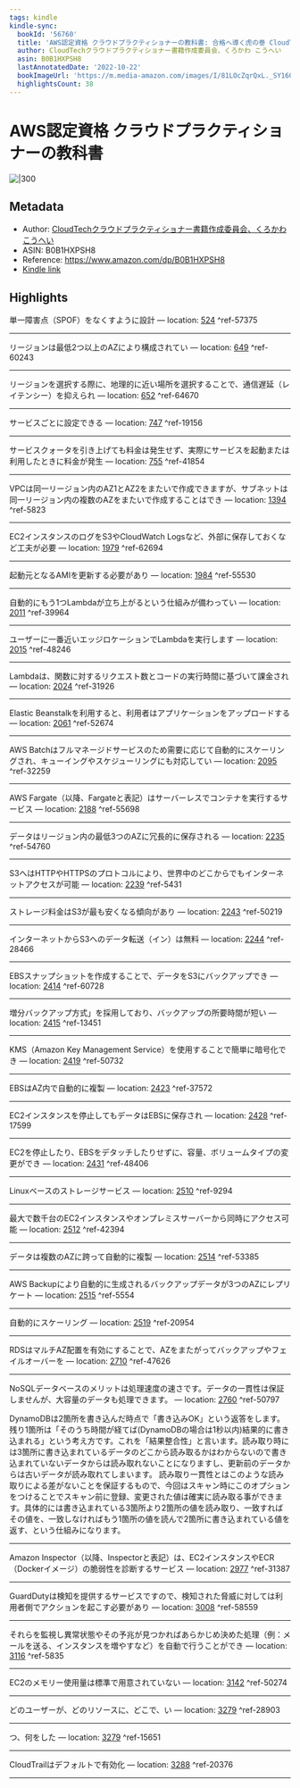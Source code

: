 ```yaml
---
tags: kindle
kindle-sync:
  bookId: '56760'
  title: 'AWS認定資格 クラウドプラクティショナーの教科書: 合格へ導く虎の巻 CloudTech制作委員会シリーズ'
  author: CloudTechクラウドプラクティショナー書籍作成委員会、くろかわ こうへい
  asin: B0B1HXPSH8
  lastAnnotatedDate: '2022-10-22'
  bookImageUrl: 'https://m.media-amazon.com/images/I/81LOcZqrQxL._SY160.jpg'
  highlightsCount: 38
---
```


# AWS認定資格 クラウドプラクティショナーの教科書
![|300](https://m.media-amazon.com/images/I/81LOcZqrQxL.jpg)
## Metadata
* Author: [CloudTechクラウドプラクティショナー書籍作成委員会、くろかわ こうへい](https://www.amazon.comundefined)
* ASIN: B0B1HXPSH8
* Reference: https://www.amazon.com/dp/B0B1HXPSH8
* [Kindle link](kindle://book?action=open&asin=B0B1HXPSH8)

## Highlights
単一障害点（SPOF）をなくすように設計 — location: [524](kindle://book?action=open&asin=B0B1HXPSH8&location=524) ^ref-57375

---
リージョンは最低2つ以上のAZにより構成されてい — location: [649](kindle://book?action=open&asin=B0B1HXPSH8&location=649) ^ref-60243

---
リージョンを選択する際に、地理的に近い場所を選択することで、通信遅延（レイテンシー）を抑えられ — location: [652](kindle://book?action=open&asin=B0B1HXPSH8&location=652) ^ref-64670

---
サービスごとに設定できる — location: [747](kindle://book?action=open&asin=B0B1HXPSH8&location=747) ^ref-19156

---
サービスクォータを引き上げても料金は発生せず、実際にサービスを起動または利用したときに料金が発生 — location: [755](kindle://book?action=open&asin=B0B1HXPSH8&location=755) ^ref-41854

---
VPCは同一リージョン内のAZ1とAZ2をまたいで作成できますが、サブネットは同一リージョン内の複数のAZをまたいで作成することはでき — location: [1394](kindle://book?action=open&asin=B0B1HXPSH8&location=1394) ^ref-5823

---
EC2インスタンスのログをS3やCloudWatch Logsなど、外部に保存しておくなど工夫が必要 — location: [1979](kindle://book?action=open&asin=B0B1HXPSH8&location=1979) ^ref-62694

---
起動元となるAMIを更新する必要があり — location: [1984](kindle://book?action=open&asin=B0B1HXPSH8&location=1984) ^ref-55530

---
自動的にもう1つLambdaが立ち上がるという仕組みが備わってい — location: [2011](kindle://book?action=open&asin=B0B1HXPSH8&location=2011) ^ref-39964

---
ユーザーに一番近いエッジロケーションでLambdaを実行します — location: [2015](kindle://book?action=open&asin=B0B1HXPSH8&location=2015) ^ref-48246

---
Lambdaは、関数に対するリクエスト数とコードの実行時間に基づいて課金され — location: [2024](kindle://book?action=open&asin=B0B1HXPSH8&location=2024) ^ref-31926

---
Elastic Beanstalkを利用すると、利用者はアプリケーションをアップロードする — location: [2061](kindle://book?action=open&asin=B0B1HXPSH8&location=2061) ^ref-52674

---
AWS Batchはフルマネージドサービスのため需要に応じて自動的にスケーリングされ、キューイングやスケジューリングにも対応してい — location: [2095](kindle://book?action=open&asin=B0B1HXPSH8&location=2095) ^ref-32259

---
AWS Fargate（以降、Fargateと表記）はサーバーレスでコンテナを実行するサービス — location: [2188](kindle://book?action=open&asin=B0B1HXPSH8&location=2188) ^ref-55698

---
データはリージョン内の最低3つのAZに冗長的に保存される — location: [2235](kindle://book?action=open&asin=B0B1HXPSH8&location=2235) ^ref-54760

---
S3へはHTTPやHTTPSのプロトコルにより、世界中のどこからでもインターネットアクセスが可能 — location: [2239](kindle://book?action=open&asin=B0B1HXPSH8&location=2239) ^ref-5431

---
ストレージ料金はS3が最も安くなる傾向があり — location: [2243](kindle://book?action=open&asin=B0B1HXPSH8&location=2243) ^ref-50219

---
インターネットからS3へのデータ転送（イン）は無料 — location: [2244](kindle://book?action=open&asin=B0B1HXPSH8&location=2244) ^ref-28466

---
EBSスナップショットを作成することで、データをS3にバックアップでき — location: [2414](kindle://book?action=open&asin=B0B1HXPSH8&location=2414) ^ref-60728

---
増分バックアップ方式」を採用しており、バックアップの所要時間が短い — location: [2415](kindle://book?action=open&asin=B0B1HXPSH8&location=2415) ^ref-13451

---
KMS（Amazon Key Management Service）を使用することで簡単に暗号化でき — location: [2419](kindle://book?action=open&asin=B0B1HXPSH8&location=2419) ^ref-50732

---
EBSはAZ内で自動的に複製 — location: [2423](kindle://book?action=open&asin=B0B1HXPSH8&location=2423) ^ref-37572

---
EC2インスタンスを停止してもデータはEBSに保存され — location: [2428](kindle://book?action=open&asin=B0B1HXPSH8&location=2428) ^ref-17599

---
EC2を停止したり、EBSをデタッチしたりせずに、容量、ボリュームタイプの変更ができ — location: [2431](kindle://book?action=open&asin=B0B1HXPSH8&location=2431) ^ref-48406

---
Linuxベースのストレージサービス — location: [2510](kindle://book?action=open&asin=B0B1HXPSH8&location=2510) ^ref-9294

---
最大で数千台のEC2インスタンスやオンプレミスサーバーから同時にアクセス可能 — location: [2512](kindle://book?action=open&asin=B0B1HXPSH8&location=2512) ^ref-42394

---
データは複数のAZに跨って自動的に複製 — location: [2514](kindle://book?action=open&asin=B0B1HXPSH8&location=2514) ^ref-53385

---
AWS Backupにより自動的に生成されるバックアップデータが3つのAZにレプリケート — location: [2515](kindle://book?action=open&asin=B0B1HXPSH8&location=2515) ^ref-5554

---
自動的にスケーリング — location: [2519](kindle://book?action=open&asin=B0B1HXPSH8&location=2519) ^ref-20954

---
RDSはマルチAZ配置を有効にすることで、AZをまたがってバックアップやフェイルオーバーを — location: [2710](kindle://book?action=open&asin=B0B1HXPSH8&location=2710) ^ref-47626

---
NoSQLデータベースのメリットは処理速度の速さです。データの一貫性は保証しませんが、大容量のデータも処理できます。 — location: [2760](kindle://book?action=open&asin=B0B1HXPSH8&location=2760) ^ref-50797

DynamoDBは2箇所を書き込んだ時点で「書き込みOK」という返答をします。残り1箇所は「そのうち時間が経てば(DynamoDBの場合は1秒以内)結果的に書き込まれる」という考え方です。これを「結果整合性」と言います。読み取り時には3箇所に書き込まれているデータのどこから読み取るかはわからないので書き込まれていないデータからは読み取れないことになりますし、更新前のデータからは古いデータが読み取れてしまいます。 読み取り一貫性とはこのような読み取りによる差がないことを保証するもので、今回はスキャン時にこのオプションをつけることでスキャン前に登録、変更された値は確実に読み取る事ができます。具体的には書き込まれている3箇所より2箇所の値を読み取り、一致すればその値を、一致しなければもう1箇所の値を読んで2箇所に書き込まれている値を返す、という仕組みになります。

---
Amazon Inspector（以降、Inspectorと表記）は、EC2インスタンスやECR（Dockerイメージ）の脆弱性を診断するサービス — location: [2977](kindle://book?action=open&asin=B0B1HXPSH8&location=2977) ^ref-31387

---
GuardDutyは検知を提供するサービスですので、検知された脅威に対しては利用者側でアクションを起こす必要があり — location: [3008](kindle://book?action=open&asin=B0B1HXPSH8&location=3008) ^ref-58559

---
それらを監視し異常状態やその予兆が見つかればあらかじめ決めた処理（例：メールを送る、インスタンスを増やすなど）を自動で行うことができ — location: [3116](kindle://book?action=open&asin=B0B1HXPSH8&location=3116) ^ref-5835

---
EC2のメモリー使用量は標準で用意されていない — location: [3142](kindle://book?action=open&asin=B0B1HXPSH8&location=3142) ^ref-50274

---
どのユーザーが、どのリソースに、どこで、い — location: [3279](kindle://book?action=open&asin=B0B1HXPSH8&location=3279) ^ref-28903

---
つ、何をした — location: [3279](kindle://book?action=open&asin=B0B1HXPSH8&location=3279) ^ref-15651

---
CloudTrailはデフォルトで有効化 — location: [3288](kindle://book?action=open&asin=B0B1HXPSH8&location=3288) ^ref-20376

---
